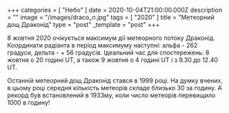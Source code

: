 +++
categories = [ "Небо" ]
date = 2020-10-04T21:00:00.000Z
description = ""
image = "/images/draco_n.jpg"
tags = [ "2020" ]
title = "Метеорний дощ Драконід"
type = "post"
_template = "post"
+++

8 жовтня 2020 очікується максимум дії метеорного потоку Драконід. Координати радіанта в період максимуму наступні: альфа - 262 градуси, дельта - + 56 градусів. Ідеальний час для спостережень: 8 жовтня о 20 годині UT, а також 9 жовтня о 4 годині UT і з 9.30 до 12.40 UT.  
  
Останній метеорний дощ Драконід стався в 1999 році. На думку вчених, в цьому році середня кількість метеорів складе близько 30 за годину. А рекорд був встановлений в 1933му, коли число метеорів перевищило 1000 в годину!
